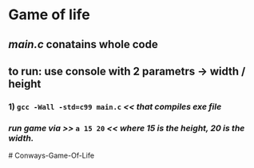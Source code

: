 # Game of life
## *main.c* conatains whole code

## to run: use console with 2 parametrs -> width / height


### 1) ```gcc -Wall -std=c99 main.c```    *<< that compiles exe file*
### *run game via   >>*   ```a 15 20```   _<< where 15 is the height, 20 is the width._
#   C o n w a y s - G a m e - O f - L i f e  
 